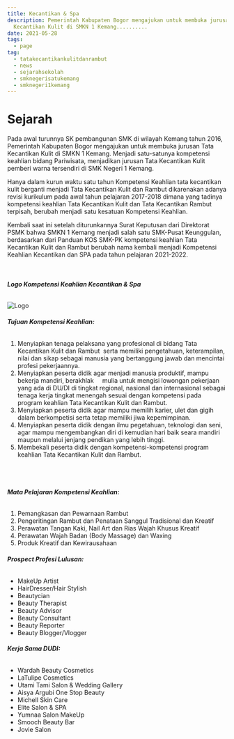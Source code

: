 ```yaml
---
title: Kecantikan & Spa
description: Pemerintah Kabupaten Bogor mengajukan untuk membuka jurusan Tata
  Kecantikan Kulit di SMKN 1 Kemang..........
date: 2021-05-28
tags:
  - page
tag:
  - tatakecantikankulitdanrambut
  - news
  - sejarahsekolah
  - smknegerisatukemang
  - smknegeri1kemang
---
```

# **Sejarah**

Pada awal turunnya SK pembangunan SMK di wilayah Kemang tahun 2016, Pemerintah Kabupaten Bogor mengajukan untuk membuka jurusan Tata Kecantikan Kulit di SMKN 1 Kemang. Menjadi satu-satunya kompetensi keahlian bidang Pariwisata, menjadikan jurusan Tata Kecantikan Kulit pemberi warna tersendiri di SMK Negeri 1 Kemang.

Hanya dalam kurun waktu satu tahun Kompetensi Keahlian tata kecantikan kulit berganti menjadi Tata Kecantikan Kulit dan Rambut dikarenakan adanya revisi kurikulum pada awal tahun pelajaran 2017-2018 dimana yang tadinya kompetensi keahlian Tata Kecantikan Kulit dan Tata Kecantikan Rambut terpisah, berubah menjadi satu kesatuan Kompetensi Keahlian.

Kembali saat ini setelah diturunkannya Surat Keputusan dari Direktorat PSMK bahwa SMKN 1 Kemang menjadi salah satu SMK-Pusat Keunggulan, berdasarkan dari Panduan KOS SMK-PK kompetensi keahlian Tata Kecantikan Kulit dan Rambut berubah nama kembali menjadi Kompetensi Keahlian Kecantikan dan SPA pada tahun pelajaran 2021-2022.

<br>

###### **Logo Kompetensi Keahlian Kecantikan & Spa**

![](/upload/logo-tkkr-new.png "Logo")



###### **Tujuan Kompetensi Keahlian:**

1. Menyiapkan tenaga pelaksana yang profesional di bidang Tata Kecantikan Kulit dan Rambut  serta memiliki pengetahuan, keterampilan, nilai dan sikap sebagai manusia yang bertanggung jawab dan mencintai profesi pekerjaannya.
2. Menyiapkan peserta didik agar menjadi manusia produktif, mampu bekerja mandiri, berakhlak     mulia untuk mengisi lowongan pekerjaan yang ada di DU/DI di tingkat regional, nasional dan internasional sebagai tenaga kerja tingkat menengah sesuai dengan kompetensi pada program keahlian Tata Kecantikan Kulit dan Rambut.
3. Menyiapkan peserta didik agar mampu memilih karier, ulet dan gigih dalam berkompetisi serta tetap memiliki jiwa kepemimpinan.
4. Menyiapkan peserta didik dengan ilmu pegetahuan, teknologi dan seni, agar mampu mengembangkan diri di kemudian hari baik seara mandiri maupun melalui jenjang pendikan yang lebih tinggi.
5. Membekali peserta didik dengan kompetensi-kompetensi program keahlian Tata Kecantikan Kulit dan Rambut.

######  

###### **Mata Pelajaran Kompetensi Keahlian:**

1. Pemangkasan dan Pewarnaan Rambut
2. Pengeritingan Rambut dan Penataan Sanggul Tradisional dan Kreatif
3. Perawatan Tangan Kaki, Nail Art dan Rias Wajah Khusus Kreatif
4. Perawatan Wajah Badan (Body Massage) dan Waxing
5. Produk Kreatif dan Kewirausahaan



###### **Prospect Profesi Lulusan:**

* MakeUp Artist
* HairDresser/Hair Stylish
* Beautycian
* Beauty Therapist
* Beauty Advisor
* Beauty Consultant
* Beauty Reporter
* Beauty Blogger/Vlogger



###### **Kerja Sama DUDI:**

* Wardah Beauty Cosmetics
* LaTulipe Cosmetics
* Utami Tami Salon & Wedding Gallery
* Aisya Argubi One Stop Beauty
* Michell Skin Care
* Elite Salon & SPA
* Yumnaa Salon MakeUp
* Smooch Beauty Bar
* Jovie Salon